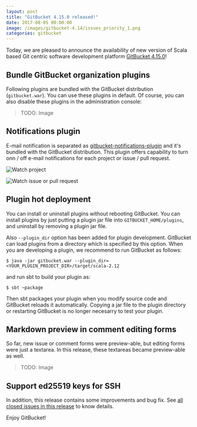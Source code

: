 ```yaml
---
layout: post
title: "GitBucket 4.15.0 released!"
date: 2017-08-05 00:00:00
image: /images/gitbucket-4.14/issues_priority_1.png
categories: gitbucket
---
```


Today, we are pleased to announce the availability of new version of Scala based Git centric software development platform [GitBucket 4.15.0](https://github.com/gitbucket/gitbucket/releases/tag/4.15.0)!

## Bundle GitBucket organization plugins

Following plugins are bundled with the GitBucket distribution (`gitbucket.war`). You can use these plugins in default. Of course, you can also disable these plugins in the administration console:

> TODO: Image

## Notifications plugin

E-mail notification is separated as [gitbucket-notifications-plugin](https://github.com/gitbucket/gitbucket-notifications-plugin) and it's bundled with the GitBucket distribution. This plugin offers capability to turn onn / off e-mail notifications for each project or issue / pull request.

![Watch project]({{site.baseurl}}/images/gitbucket-4.15.0/notifications_1.png)

![Watch issue or pull request]({{site.baseurl}}/images/gitbucket-4.15.0/notifications_2.png)

## Plugin hot deployment

You can install or uninstall plugins without rebooting GitBucket. You can install plugins by just putting a plugin jar file into `GITBUCKET_HOME/plugins`, and uninstall by removing a plugin jar file.

Also `--plugin_dir` option has been added for plugin development. GitBucket can load plugins from a directory which is specified by this option. When you are developing a plugin, we recommend to run GitBucket as follows:

```
$ java -jar gitbucket.war --plugin_dir=<YOUR_PLUGIN_PROJECT_DIR>/target/scala-2.12
```

and run sbt to build your plugin as:

```
$ sbt ~package
```

Then sbt packages your plugin when you modify source code and GitBucket reloads it automatically. Copying a jar file to the plugin directory or restarting GitBucket is no longer necesarry to test your plugin.

## Markdown preview in comment editing forms

So far, new issue or comment forms were preview-able, but editing forms were just a textarea. In this release, these textareas became preview-able as well.

> TODO: Image

## Support ed25519 keys for SSH


In addition, this release contains some improvements and bug fix. See [all closed issues in this release](https://github.com/gitbucket/gitbucket/issues?q=is%3Aclosed+milestone%3A4.15) to know details.

Enjoy GitBucket!
